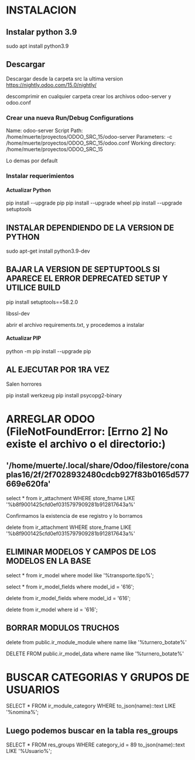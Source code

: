 # INSTALACION

## Instalar python 3.9

sudo apt install python3.9
## Descargar 

Descargar desde la carpeta src la ultima version
https://nightly.odoo.com/15.0/nightly/

descomprimir en cualquier carpeta
crear los archivos odoo-server y odoo.conf

### Crear una nueva Run/Debug Configurations
Name: odoo-server
Script Path:  /home/muerte/proyectos/ODOO_SRC_15/odoo-server
Parameters:   -c /home/muerte/proyectos/ODOO_SRC_15/odoo.conf
Working directory:  /home/muerte/proyectos/ODOO_SRC_15

Lo demas por default


### Instalar requerimientos
#### Actualizar Python
pip install --upgrade pip
pip install --upgrade wheel
pip install --upgrade setuptools

## INSTALAR DEPENDIENDO DE LA VERSION DE PYTHON
sudo apt-get install python3.9-dev

## BAJAR LA VERSION DE SEPTUPTOOLS SI APARECE EL ERROR DEPRECATED SETUP Y UTILICE BUILD
pip install setuptools==58.2.0


libssl-dev

abrir el archivo requirements.txt, y procedemos a instalar

#### Actualizar PIP
python -m pip install --upgrade pip

## AL EJECUTAR POR 1RA VEZ
Salen horrores

pip install werkzeug
pip install psycopg2-binary


# ARREGLAR ODOO (FileNotFoundError: [Errno 2] No existe el archivo o el directorio:)
## '/home/muerte/.local/share/Odoo/filestore/conaplas16/2f/2f7028932480cdcb927f83b0165d577669e620fa'

select * from ir_attachment
WHERE
store_fname LIKE '%b8f9001425cfd0ef0315797909281b912817643a%'

Confirmamos la existencia de ese registro y lo borramos

delete from ir_attachment
WHERE
store_fname LIKE '%b8f9001425cfd0ef0315797909281b912817643a%'

## ELIMINAR MODELOS Y CAMPOS DE LOS MODELOS EN LA BASE
  select * from ir_model where model  like '%transporte.tipo%';
  
  select * from ir_model_fields where model_id = '616';
  
  delete from ir_model_fields where model_id = '616';
  
  delete from ir_model where id = '616';


## BORRAR MODULOS TRUCHOS

delete from public.ir_module_module
where name like '%turnero_botate%'

DELETE FROM public.ir_model_data
where name like '%turnero_botate%'


# BUSCAR CATEGORIAS Y GRUPOS DE USUARIOS
SELECT *
FROM ir_module_category
WHERE to_json(name)::text LIKE '%nomina%';

## Luego podemos buscar en la tabla res_groups
SELECT * FROM res_groups
WHERE category_id = 89
to_json(name)::text LIKE '%Usuario%';
